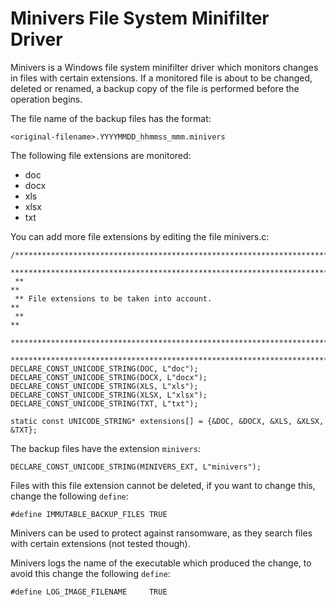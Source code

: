 Minivers File System Minifilter Driver
======================================

Minivers is a Windows file system minifilter driver which monitors changes in files with certain extensions. If a monitored file is about to be changed, deleted or renamed, a backup copy of the file is performed before the operation begins.

The file name of the backup files has the format:
```
<original-filename>.YYYYMMDD_hhmmss_mmm.minivers
```


The following file extensions are monitored:
* doc
* docx
* xls
* xlsx
* txt

You can add more file extensions by editing the file minivers.c:
```
/******************************************************************************
 ******************************************************************************
 **                                                                          **
 ** File extensions to be taken into account.                                **
 **                                                                          **
 ******************************************************************************
 ******************************************************************************/
DECLARE_CONST_UNICODE_STRING(DOC, L"doc");
DECLARE_CONST_UNICODE_STRING(DOCX, L"docx");
DECLARE_CONST_UNICODE_STRING(XLS, L"xls");
DECLARE_CONST_UNICODE_STRING(XLSX, L"xlsx");
DECLARE_CONST_UNICODE_STRING(TXT, L"txt");
 
static const UNICODE_STRING* extensions[] = {&DOC, &DOCX, &XLS, &XLSX, &TXT};
```


The backup files have the extension `minivers`:
```
DECLARE_CONST_UNICODE_STRING(MINIVERS_EXT, L"minivers");
```


Files with this file extension cannot be deleted, if you want to change this, change the following `define`:
```
#define IMMUTABLE_BACKUP_FILES TRUE
```


Minivers can be used to protect against ransomware, as they search files with certain extensions (not tested though).

Minivers logs the name of the executable which produced the change, to avoid this change the following `define`:
```
#define LOG_IMAGE_FILENAME     TRUE
```
